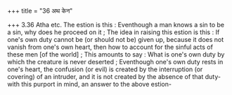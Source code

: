 +++
title = "36 अथ केन"

+++
3.36 Atha etc. The estion is this : Eventhough a man knows a sin to be a
sin, why does he proceed on it ; The idea in raising this estion is this
: If one's own duty cannot be (or should not be) given up, because it
does not vanish from one's own heart, then how to account for the sinful
acts of these men \[of the world\] ; This amounts to say : What is one's
own duty by which the creature is never deserted ; Eventhough one's own
duty rests in one's heart, the confusion (or evil) is created by the
interruption (or covering) of an intruder, and it is not created by the
absence of that duty-with this purport in mind, an answer to the above
estion-
